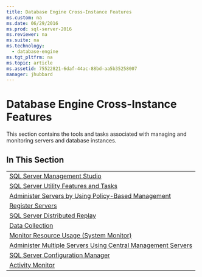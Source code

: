 ```yaml
---
title: Database Engine Cross-Instance Features
ms.custom: na
ms.date: 06/29/2016
ms.prod: sql-server-2016
ms.reviewer: na
ms.suite: na
ms.technology: 
  - database-engine
ms.tgt_pltfrm: na
ms.topic: article
ms.assetid: 75522821-6daf-44ac-88bd-aa5b35258007
manager: jhubbard
---
```

# Database Engine Cross-Instance Features
This section contains the tools and tasks associated with managing and monitoring servers and database instances.  
  
## In This Section  
  
||  
|-|  
|[SQL Server Management Studio](assetId:///66a6b7b1-de6a-4161-82bd-98ded486947b)|  
|[SQL Server Utility Features and Tasks](../../Topics/TopicNameNotContainA/SQL-Server-Utility-Features-and-Tasks.md)|  
|[Administer Servers by Using Policy-Based Management](../../Topics/TopicNameNotContainA/Administer-Servers-by-Using-Policy-Based-Management.md)|  
|[Register Servers](../../Topics/TopicNameNotContainA/Register-Servers.md)|  
|[SQL Server Distributed Replay](../../Topics/TopicNameNotContainA/SQL-Server-Distributed-Replay.md)|  
|[Data Collection](../../Topics/TopicNameNotContainA/Data-Collection.md)|  
|[Monitor Resource Usage (System Monitor)](../../Topics/TopicNameNotContainA/Monitor-Resource-Usage--System-Monitor-.md)|  
|[Administer Multiple Servers Using Central Management Servers](../../Topics/TopicNameNotContainA/Administer-Multiple-Servers-Using-Central-Management-Servers.md)|  
|[SQL Server Configuration Manager](../../Topics/TopicNameNotContainA/SQL-Server-Configuration-Manager.md)|  
|[Activity Monitor](../../Topics/TopicNameNotContainA/Activity-Monitor.md)|